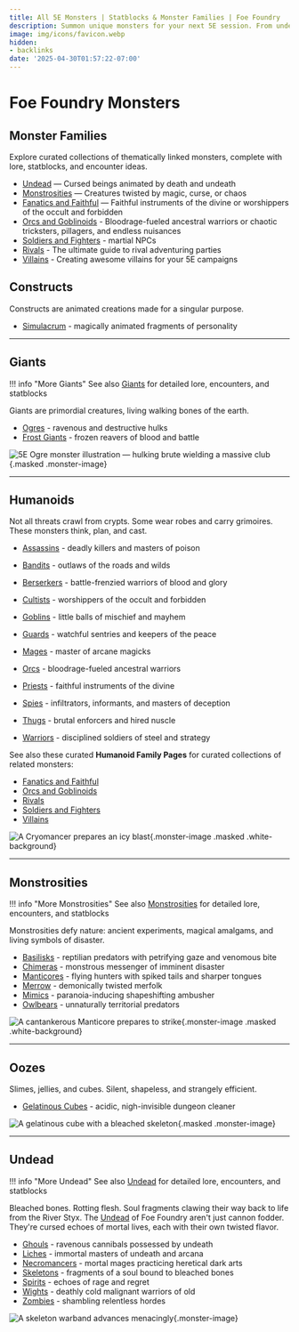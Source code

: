 ```yaml
---
title: All 5E Monsters | Statblocks & Monster Families | Foe Foundry
description: Summon unique monsters for your next 5E session. From undead horrors to monstrosities, Foe Foundry offers unforgettable foes ready to challenge your players
image: img/icons/favicon.webp
hidden:
- backlinks
date: '2025-04-30T01:57:22-07:00'
---
```

# Foe Foundry Monsters

## Monster Families

Explore curated collections of thematically linked monsters, complete with lore, statblocks, and encounter ideas.

- [Undead](../families/undead.md) — Cursed beings animated by death and undeath
- [Monstrosities](../families/monstrosities.md) — Creatures twisted by magic, curse, or chaos
- [Fanatics and Faithful](../families/fanatics_and_faithful.md) — Faithful instruments of the divine or worshippers of the occult and forbidden
- [Orcs and Goblinoids](../families/orcs_and_goblinoids.md) - Bloodrage-fueled ancestral warriors or 
chaotic tricksters, pillagers, and endless nuisances
- [Soldiers and Fighters](../families/soldiers_and_fighters.md) - martial NPCs
- [Rivals](../families/rivals.md) - The ultimate guide to rival adventuring parties
- [Villains](../families/villains.md) -  Creating awesome villains for your 5E campaigns

## Constructs

Constructs are animated creations made for a singular purpose.

- [Simulacrum](simulacrum.md) - magically animated fragments of personality

---

## Giants

!!! info "More Giants"
    See also [Giants](../families/giants.md) for detailed lore, encounters, and statblocks

Giants are primordial creatures, living walking bones of the earth.

- [Ogres](ogre.md) - ravenous and destructive hulks
- [Frost Giants](frost-giant.md) - frozen reavers of blood and battle

![5E Ogre monster illustration — hulking brute wielding a massive club](../img/monsters/ogre.webp){.masked .monster-image}

---

## Humanoids

Not all threats crawl from crypts. Some wear robes and carry grimoires. These monsters think, plan, and cast.

- [Assassins](../monsters/assassin.md) - deadly killers and masters of poison
- [Bandits](../monsters/bandit.md) - outlaws of the roads and wilds
- [Berserkers](../monsters/berserker.md) - battle-frenzied warriors of blood and glory
- [Cultists](cultist.md) - worshippers of the occult and forbidden
- [Goblins](goblin.md) - little balls of mischief and mayhem
- [Guards](guard.md) - watchful sentries and keepers of the peace
- [Mages](mage.md) - master of arcane magicks
- [Orcs](orc.md) - bloodrage-fueled ancestral warriors
- [Priests](priest.md) - faithful instruments of the divine
- [Spies](spy.md) - infiltrators, informants, and masters of deception
- [Thugs](thug.md) - brutal enforcers and hired nuscle

- [Warriors](warrior.md) - disciplined soldiers of steel and strategy

See also these curated **Humanoid Family Pages** for curated collections of related monsters:

- [Fanatics and Faithful](../families/fanatics_and_faithful.md)
- [Orcs and Goblinoids](../families/orcs_and_goblinoids.md)
- [Rivals](../families/rivals.md)
- [Soldiers and Fighters](../families/soldiers_and_fighters.md)
- [Villains](../families/villains.md)

![A Cryomancer prepares an icy blast](../img/monsters/cryomancer2.webp){.monster-image .masked .white-background}

---

## Monstrosities

!!! info "More Monstrosities"
    See also [Monstrosities](../families/monstrosities.md) for detailed lore, encounters, and statblocks

Monstrosities defy nature: ancient experiments, magical amalgams, and living symbols of disaster.

- [Basilisks](basilisk.md) - reptilian predators with petrifying gaze and venomous bite
- [Chimeras](chimera.md) - monstrous messenger of imminent disaster
- [Manticores](manticore.md) - flying hunters with spiked tails and sharper tongues
- [Merrow](merrow.md) - demonically twisted merfolk
- [Mimics](mimic.md) - paranoia-inducing shapeshifting ambusher
- [Owlbears](owlbear.md) - unnaturally territorial predators

![A cantankerous Manticore prepares to strike](../img/monsters/manticore.webp){.monster-image .masked .white-background}

---

## Oozes

Slimes, jellies, and cubes. Silent, shapeless, and strangely efficient.

- [Gelatinous Cubes](gelatinous-cube.md) - acidic, nigh-invisible dungeon cleaner

![A gelatinous cube with a bleached skeleton](../img/monsters/gelatinous-cube.webp){.masked .monster-image}


---

## Undead

!!! info "More Undead"
    See also [Undead](../families/undead.md) for detailed lore, encounters, and statblocks

Bleached bones. Rotting flesh. Soul fragments clawing their way back to life from the River Styx. The [Undead](../families/undead.md) of Foe Foundry aren't just cannon fodder. They're cursed echoes of mortal lives, each with their own twisted flavor.

- [Ghouls](ghoul.md) - ravenous cannibals possessed by undeath
- [Liches](lich.md) - immortal masters of undeath and arcana
- [Necromancers](mage.md#necromancers) - mortal mages practicing heretical dark arts
- [Skeletons](skeleton.md) - fragments of a soul bound to bleached bones
- [Spirits](spirit.md) - echoes of rage and regret
- [Wights](wight.md) - deathly cold malignant warriors of old
- [Zombies](zombie.md) - shambling relentless hordes

![A skeleton warband advances menacingly](../img/monsters/skeleton_warband.webp){.monster-image}
